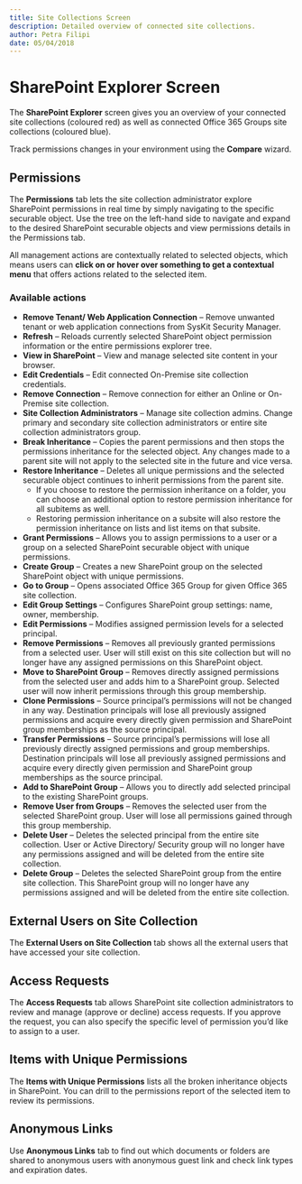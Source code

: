 ```yaml
---
title: Site Collections Screen
description: Detailed overview of connected site collections.
author: Petra Filipi
date: 05/04/2018
---
```


# SharePoint Explorer Screen

The **SharePoint Explorer** screen gives you an overview of your connected site collections \(coloured red\) as well as connected Office 365 Groups site collections \(coloured blue\).

Track permissions changes in your environment using the **Compare** wizard.

## Permissions

The **Permissions** tab lets the site collection administrator explore SharePoint permissions in real time by simply navigating to the specific securable object. Use the tree on the left-hand side to navigate and expand to the desired SharePoint securable objects and view permissions details in the Permissions tab.

All management actions are contextually related to selected objects, which means users can **click on or hover over something to get a contextual menu** that offers actions related to the selected item.

### Available actions

* **Remove Tenant/ Web Application Connection** – Remove unwanted tenant or web application connections from SysKit Security Manager.
* **Refresh** – Reloads currently selected SharePoint object permission information or the entire permissions explorer tree.
* **View in SharePoint** – View and manage selected site content in your browser.
* **Edit Credentials** – Edit connected On-Premise site collection credentials.
* **Remove Connection** – Remove connection for either an Online or On-Premise site collection.
* **Site Collection Administrators** – Manage site collection admins. Change primary and secondary site collection administrators or entire site collection administrators group.
* **Break Inheritance** – Copies the parent permissions and then stops the permissions inheritance for the selected object. Any changes made to a parent site will not apply to the selected site in the future and vice versa.
* **Restore Inheritance** – Deletes all unique permissions and the selected securable object continues to inherit permissions from the parent site.
  * If you choose to restore the permission inheritance on a folder, you can choose an additional option to restore permission inheritance for all subitems as well.
  * Restoring permission inheritance on a subsite will also restore the permission inheritance on lists and list items on that subsite.
* **Grant Permissions** – Allows you to assign permissions to a user or a group on a selected SharePoint securable object with unique permissions.
* **Create Group** – Creates a new SharePoint group on the selected SharePoint object with unique permissions.
* **Go to Group** – Opens associated Office 365 Group for given Office 365 site collection.
* **Edit Group Settings** – Configures SharePoint group settings: name, owner, membership.
* **Edit Permissions** – Modifies assigned permission levels for a selected principal.
* **Remove Permissions** – Removes all previously granted permissions from a selected user. User will still exist on this site collection but will no longer have any assigned permissions on this SharePoint object.
* **Move to SharePoint Group** – Removes directly assigned permissions from the selected user and adds him to a SharePoint group. Selected user will now inherit permissions through this group membership.
* **Clone Permissions** – Source principal’s permissions will not be changed in any way. Destination principals will lose all previously assigned permissions and acquire every directly given permission and SharePoint group memberships as the source principal.
* **Transfer Permissions** – Source principal’s permissions will lose all previously directly assigned permissions and group memberships. Destination principals will lose all previously assigned permissions and acquire every directly given permission and SharePoint group memberships as the source principal.
* **Add to SharePoint Group** – Allows you to directly add selected principal to the existing SharePoint groups.
* **Remove User from Groups** – Removes the selected user from the selected SharePoint group. User will lose all permissions gained through this group membership.
* **Delete User** – Deletes the selected principal from the entire site collection. User or Active Directory/ Security group will no longer have any permissions assigned and will be deleted from the entire site collection.
* **Delete Group** – Deletes the selected SharePoint group from the entire site collection. This SharePoint group will no longer have any permissions assigned and will be deleted from the entire site collection.

## External Users on Site Collection

The **External Users on Site Collection** tab shows all the external users that have accessed your site collection.

## Access Requests

The **Access Requests** tab allows SharePoint site collection administrators to review and manage \(approve or decline\) access requests. If you approve the request, you can also specify the specific level of permission you’d like to assign to a user.

## Items with Unique Permissions

The **Items with Unique Permissions** lists all the broken inheritance objects in SharePoint. You can drill to the permissions report of the selected item to review its permissions.

## Anonymous Links

Use **Anonymous Links** tab to find out which documents or folders are shared to anonymous users with anonymous guest link and check link types and expiration dates.

